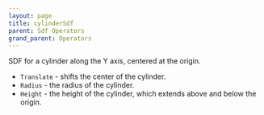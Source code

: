 ```yaml
---
layout: page
title: cylinderSdf
parent: Sdf Operators
grand_parent: Operators
---
```


SDF for a cylinder along the Y axis, centered at the origin.

* `Translate` - shifts the center of the cylinder.
* `Radius` - the radius of the cylinder.
* `Height` - the height of the cylinder, which extends above and below the origin.
